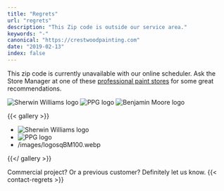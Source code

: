 ```yaml
--- 
title: "Regrets"
url: "regrets"
description: "This Zip code is outside our service area."
keywords: "-"
canonical: "https://crestwoodpainting.com"
date: "2019-02-13"
index: false
--- 
```


This zip code is currently unavailable with our online scheduler. Ask the Store Manager at one of these [professional paint stores](https://www.google.com/search?q=paint+stores+kansas+city) for some great recommendations.

![Sherwin Williams logo](/images/logosq-SW100.webp) ![PPG logo](/images/Logo-sq-PPG100.webp) ![Benjamin Moore logo](/images/logosqBM100.webp)

{{< gallery >}}

- ![Sherwin Williams logo](/images/logosq-SW100.webp)
- ![PPG logo](/images/Logo-sq-PPG100.webp)
- /images/logosqBM100.webp

{{</ gallery >}}

Commercial project? Or a previous customer?
Definitely let us know.
{{< contact-regrets >}}
